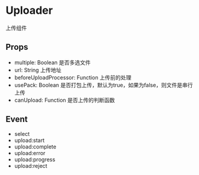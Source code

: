 Uploader
==============
上传组件

## Props

* multiple: Boolean 是否多选文件
* url: String 上传地址
* beforeUploadProcessor: Function 上传前的处理
* usePack: Boolean 是否打包上传，默认为true，如果为false，则文件是串行上传
* canUpload: Function 是否上传的判断函数

## Event

* select
* upload:start
* upload:complete
* upload:error
* upload:progress
* upload:reject